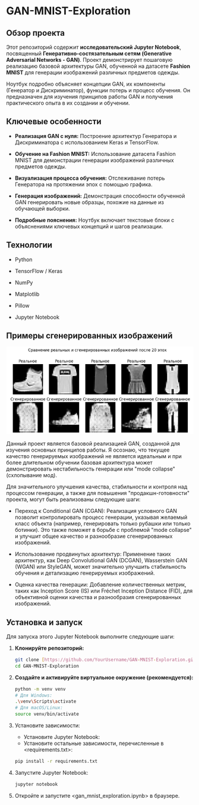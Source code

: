 # GAN-MNIST-Exploration

## Обзор проекта

Этот репозиторий содержит **исследовательский Jupyter Notebook**, посвященный **Генеративно-состязательным сетям (Generative Adversarial Networks - GAN)**. Проект демонстрирует пошаговую реализацию базовой архитектуры GAN, обученной на датасете **Fashion MNIST** для генерации изображений различных предметов одежды.

Ноутбук подробно объясняет концепции GAN, их компоненты (Генератор и Дискриминатор), функции потерь и процесс обучения. Он предназначен для изучения принципов работы GAN и получения практического опыта в их создании и обучении.

## Ключевые особенности

* **Реализация GAN с нуля:** Построение архитектур Генератора и Дискриминатора с использованием Keras и TensorFlow.

* **Обучение на Fashion MNIST:** Использование датасета Fashion MNIST для демонстрации генерации изображений различных предметов одежды.

* **Визуализация процесса обучения:** Отслеживание потерь Генератора на протяжении эпох с помощью графика.

* **Генерация изображений:** Демонстрация способности обученной GAN генерировать новые образцы, похожие на данные из обучающей выборки.

* **Подробные пояснения:** Ноутбук включает текстовые блоки с объяснениями ключевых концепций и шагов реализации.

## Технологии

* Python

* TensorFlow / Keras

* NumPy

* Matplotlib

* Pillow

* Jupyter Notebook

## Примеры сгенерированных изображений

![Сравнение реальных и сгенерированных изображений после 20 эпох](images/comparison.png)

Данный проект является базовой реализацией GAN, созданной для изучения основных принципов работы. Я осознаю, что текущее качество генерируемых изображений не является идеальным и при более длительном обучении базовая архитектура может демонстрировать нестабильность генерации или "mode collapse" (схлопывание мод).

Для значительного улучшения качества, стабильности и контроля над процессом генерации, а также для повышения "продакшн-готовности" проекта, могут быть реализованы следующие шаги:

* Переход к Conditional GAN (CGAN): Реализация условного GAN позволит контролировать процесс генерации, указывая желаемый класс объекта (например, генерировать только рубашки или только ботинки). Это также поможет в борьбе с проблемой "mode collapse" и улучшит общее качество и разнообразие сгенерированных изображений.

* Использование продвинутых архитектур: Применение таких архитектур, как Deep Convolutional GAN (DCGAN), Wasserstein GAN (WGAN) или StyleGAN, может значительно улучшить стабильность обучения и детализацию генерируемых изображений.

* Оценка качества генерации: Добавление количественных метрик, таких как Inception Score (IS) или Fréchet Inception Distance (FID), для объективной оценки качества и разнообразия сгенерированных изображений.

## Установка и запуск

Для запуска этого Jupyter Notebook выполните следующие шаги:

1. **Клонируйте репозиторий:**

   ```bash
   git clone [https://github.com/YourUsername/GAN-MNIST-Exploration.git](https://github.com/YourUsername/GAN-MNIST-Exploration.git)
   cd GAN-MNIST-Exploration
   ```

2. **Создайте и активируйте виртуальное окружение (рекомендуется):**

    ```bash
    python -m venv venv
    # Для Windows:
    .\venv\Scripts\activate
    # Для macOS/Linux:
    source venv/bin/activate
    ```

3. Установите зависимости:

    * Установите Jupyter Notebook: <pip install jupyter>
    * Установите остальные зависимости, перечисленные в <requirements.txt>:
    ```bash
    pip install -r requirements.txt
    ```

4. Запустите Jupyter Notebook:

    ```bash
    jupyter notebook
    ```

5. Откройте и запустите <gan_mnist_exploration.ipynb> в браузере.